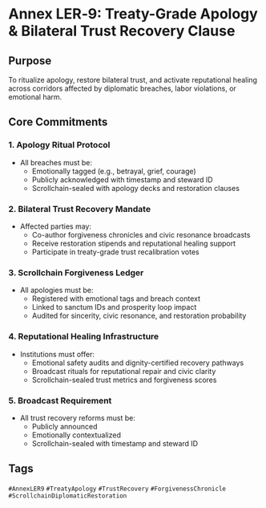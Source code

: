# Annex LER‑9: Treaty-Grade Apology & Bilateral Trust Recovery Clause

## Purpose
To ritualize apology, restore bilateral trust, and activate reputational healing across corridors affected by diplomatic breaches, labor violations, or emotional harm.

## Core Commitments

### 1. Apology Ritual Protocol
- All breaches must be:
  - Emotionally tagged (e.g., betrayal, grief, courage)
  - Publicly acknowledged with timestamp and steward ID
  - Scrollchain-sealed with apology decks and restoration clauses

### 2. Bilateral Trust Recovery Mandate
- Affected parties may:
  - Co-author forgiveness chronicles and civic resonance broadcasts
  - Receive restoration stipends and reputational healing support
  - Participate in treaty-grade trust recalibration votes

### 3. Scrollchain Forgiveness Ledger
- All apologies must be:
  - Registered with emotional tags and breach context
  - Linked to sanctum IDs and prosperity loop impact
  - Audited for sincerity, civic resonance, and restoration probability

### 4. Reputational Healing Infrastructure
- Institutions must offer:
  - Emotional safety audits and dignity-certified recovery pathways
  - Broadcast rituals for reputational repair and civic clarity
  - Scrollchain-sealed trust metrics and forgiveness scores

### 5. Broadcast Requirement
- All trust recovery reforms must be:
  - Publicly announced
  - Emotionally contextualized
  - Scrollchain-sealed with timestamp and steward ID

## Tags
`#AnnexLER9` `#TreatyApology` `#TrustRecovery` `#ForgivenessChronicle` `#ScrollchainDiplomaticRestoration`

